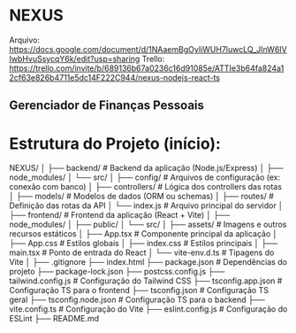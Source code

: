 # NEXUS

Arquivo: https://docs.google.com/document/d/1NAaemBgOyIiWUH7luwcLQ_JInW6IVIwbHvuSsycqY6k/edit?usp=sharing
Trello: https://trello.com/invite/b/689136b67a0236c16d91085e/ATTIe3b64fa824a12cf63e826b4711e5dc14F222C944/nexus-nodejs-react-ts

## Gerenciador de Finanças Pessoais

# Estrutura do Projeto (início):

NEXUS/
│
├── backend/                   # Backend da aplicação (Node.js/Express)
│   ├── node_modules/
│   └── src/
│       ├── config/            # Arquivos de configuração (ex: conexão com banco)
│       ├── controllers/       # Lógica dos controllers das rotas
│       ├── models/            # Modelos de dados (ORM ou schemas)
│       ├── routes/            # Definição das rotas da API
│       └── index.js           # Arquivo principal do servidor
│
├── frontend/                  # Frontend da aplicação (React + Vite)
│   ├── node_modules/
│   ├── public/
│   └── src/
│       ├── assets/            # Imagens e outros recursos estáticos
│       ├── App.tsx           # Componente principal da aplicação
│       ├── App.css           # Estilos globais
│       ├── index.css         # Estilos principais
│       ├── main.tsx          # Ponto de entrada do React
│       └── vite-env.d.ts     # Tipagens do Vite
│
├── .gitignore
├── index.html
├── package.json              # Dependências do projeto
├── package-lock.json
├── postcss.config.js
├── tailwind.config.js       # Configuração do Tailwind CSS
├── tsconfig.app.json        # Configuração TS para o frontend
├── tsconfig.json            # Configuração TS geral
├── tsconfig.node.json       # Configuração TS para o backend
├── vite.config.ts           # Configuração do Vite
├── eslint.config.js         # Configuração do ESLint
├── README.md
